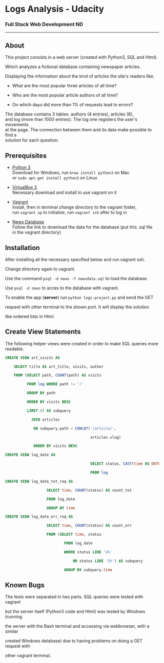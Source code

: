 # Logs Analysis - Udacity

### Full Stack Web Development ND

_______________________

## About

This project consists in a web server (created with Python3, SQL and Html).

Which analyzes a fictional database containing newspaper articles.

Displaying the information about the kind of articles the site's readers like.

 - What are the most popular three articles of all time?

 - Who are the most popular article authors of all time?

 - On which days did more than 1% of requests lead to errors?


The database contains 3 tables: authors (4 entries), articles (8),  
and log (more than 1000 entries). The log one registers the user's movements  
at the page. The connection between them and its data make possible to find a  
solution for each question.


## Prerequisites

* [Python 3](https://www.python.org/downloads/)  
Download for Windows, run `brew install python3` on Mac  
or `sudo apt-get install python3` on Linux

* [VirtualBox 3](https://www.virtualbox.org/wiki/Download_Old_Builds_5_1)  
Necessary download and install to use vagrant on it

* [Vagrant](https://www.vagrantup.com/downloads.html)  
Install, then in terminal change directory to the vagrant folder,  
run `vagrant up` to initialize, run `vagrant ssh` after to log in

* [News Database](https://d17h27t6h515a5.cloudfront.net/topher/2016/August/57b5f748_newsdata/newsdata.zip)  
Follow the link to download the data for the database (put this .sql file  
in the vagrant directory)


## Installation

After installing all the necessary specified below and run vagrant ssh.

Change directory again to vagrant.

Use the command `psql -d news -f newsdata.sql` to load the database.

Use `psql -d news` to acces to the database with vagrant.

To enable the app (**server**) run  `python logs-project.py` and send the GET  

request with other terminal to the shown port. It will display the solution

like ordered lists in Html.


## Create View Statements


The following helper views were created in order to make SQL queries
more readable.

```sql
CREATE VIEW art_visits AS

    SELECT title AS art_title, visits, author

    FROM (SELECT path, COUNT(path) AS visits

          FROM log WHERE path != '/'

          GROUP BY path

          ORDER BY visits DESC

          LIMIT 8) AS subquery

            JOIN articles

             ON subquery.path = CONCAT('/article/',

                                       articles.slug)

             ORDER BY visits DESC
```

```sql
CREATE VIEW log_date AS

                                       SELECT status, CAST(time AS DATE)

                                       FROM log
```
```sql
CREATE VIEW log_date_tot_req AS

                   SELECT time, COUNT(status) AS count_tot

                   FROM log_date

                   GROUP BY time
```
```sql
CREATE VIEW log_date_err_req AS

                   SELECT time, COUNT(status) AS count_err

                   FROM (SELECT time, status

                           FROM log_date

                           WHERE status LIKE '4%'

                               OR status LIKE '5%') AS subquery

                           GROUP BY subquery.time
```
## Known Bugs

The tests were separated in two parts. SQL queries were tested with vagrant

but the server itself (Python3 code and Html)  was tested by Windows (running

the server with the Bash terminal and accessing via webbrowser, with a similar

created Windows database) due to having problems on doing a GET request with

other vagrant terminal.